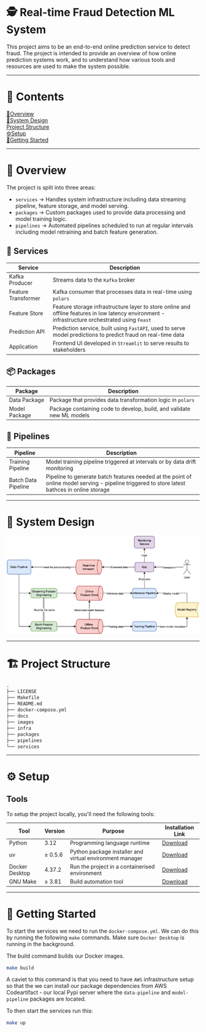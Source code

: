 # 🕵 Real-time Fraud Detection ML System

This project aims to be an end-to-end online prediction service to detect fraud.
The project is intended to provide an overview of how online prediction systems work, and to understand
how various tools and resources are used to make the system possible.

---

# 📑 Contents

[📑Overview](#overview) \
[🧩System Design](#system-design) \
[Project Structure](#project-structure) \
[ ⚙️Setup](#setup) \
[🎯Getting Started](#getting-started)

---

# 📑 Overview

The project is split into three areas:

- `services` -> Handles system infrastructure including data streaming pipeline, feature storage, and model serving.
- `packages` -> Custom packages used to provide data processing and model training logic.
- `pipelines` -> Automated pipelines scheduled to run at regular intervals including model retraining and batch feature generation.

## 🧰 Services

| Service             | Description                                                                                                                                      |
| ------------------- | ------------------------------------------------------------------------------------------------------------------------------------------------ |
| Kafka Producer      | Streams data to the `Kafka` broker                                                                                                               |
| Feature Transformer | Kafka consumer that processes data in real-time using `polars`                                                                                   |
| Feature Store       | Feature storage infrastructure layer to store online and offline features in low latency environment - infrastructure orchestrated using `Feast` |
| Prediction API      | Prediction service, built using `FastAPI`, used to serve model predictions to predict fraud on real-time data                                    |
| Application         | Frontend UI developed in `Streamlit` to serve results to stakeholders                                                                            |

## 📦 Packages

| Package       | Description                                                           |
| ------------- | --------------------------------------------------------------------- |
| Data Package  | Package that provides data transformation logic in `polars`           |
| Model Package | Package containing code to develop, build, and validate new ML models |

## 🚀 Pipelines

| Pipeline            | Description                                                                                                                                    |
| ------------------- | ---------------------------------------------------------------------------------------------------------------------------------------------- |
| Training Pipeline   | Model training pipeline triggered at intervals or by data drift monitoring                                                                     |
| Batch Data Pipeline | Pipeline to generate batch features needed at the point of online model serving - pipeline triggered to store latest bathces in online storage |

---

# 🧩 System Design

![System Design](images/fraud-detection-ml-system.drawio.png)

---

# 🏗 Project Structure

```
.                                                                                                                            ├── LICENSE
├── Makefile                                                                                                                 ├── README.md
├── docker-compose.yml                                                                                                       ├── docs
├── images
├── infra
├── packages
├── pipelines
└── services
```
---

# ⚙️ Setup

## Tools

To setup the project locally, you'll need the following tools:

| Tool           | Version | Purpose                                                  | Installation Link                                   |
| -------------- | ------- | -------------------------------------------------------- | --------------------------------------------------- |
| Python         | 3.12    | Programming language runtime                             | [Download](https://www.python.org/downloads/)       |
| uv             | ≥ 0.5.6 | Python package installer and virtual environment manager | [Download](https://github.com/astral-sh/uv)         |
| Docker Desktop | 4.37.2  | Run the project in a containerised environment           | [Download](https://docs.docker.com/engine/install/) |
| GNU Make       | ≥ 3.81  | Build automation tool                                    | [Download](https://www.gnu.org/software/make/)      |

---

# 🎯 Getting Started

To start the services we need to run the `docker-compose.yml`. We can do this by running the following `make` commands.
Make sure `Docker Desktop` is running in the background.

The build command builds our Docker images.

```bash
make build
```

A caviet to this command is that you need to have `AWS` infrastructure setup so that the we can install our package
dependencies from AWS Codeartifact - our local Pypi server where the `data-pipeline` and `model-pipeline` packages
are located.

To then start the services run this:

```bash
make up
```
